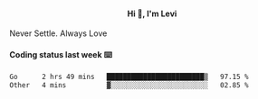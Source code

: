 <h4 style="text-align: center;">Hi 👋, I'm Levi</h4>  Never Settle. Always Love
<!---<img align="right" alt="Coding" width="300" src="https://i.pinimg.com/originals/81/17/8b/81178b47a8598f0c81c4799f2cdd4057.gif"></p> --->

#### Coding status last week ⌨️

<!--START_SECTION:waka-->

```txt
Go      2 hrs 49 mins   ████████████████████████▒   97.15 %
Other   4 mins          ▓░░░░░░░░░░░░░░░░░░░░░░░░   02.85 %
```

<!--END_SECTION:waka-->
